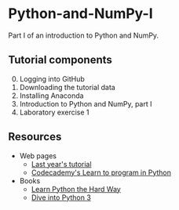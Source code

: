 # Python-and-NumPy-I
Part I of an introduction to Python and NumPy.

## Tutorial components
0. Logging into GitHub
1. Downloading the tutorial data
2. Installing Anaconda
3. Introduction to Python and NumPy, part I
4. Laboratory exercise 1

## Resources
- Web pages
  - [Last year's tutorial](https://wiki.helsinki.fi/x/5LHABw)
  - [Codecademy's Learn to program in Python](https://www.codecademy.com/learn/python)
- Books
  - [Learn Python the Hard Way](http://learnpythonthehardway.org/book/)
  - [Dive into Python 3](http://www.diveinto.org/python3/)
